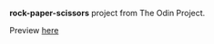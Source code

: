 **rock-paper-scissors** project from The Odin Project.

Preview [here](https://mannyoii.github.io/rock-paper-scissors/)
